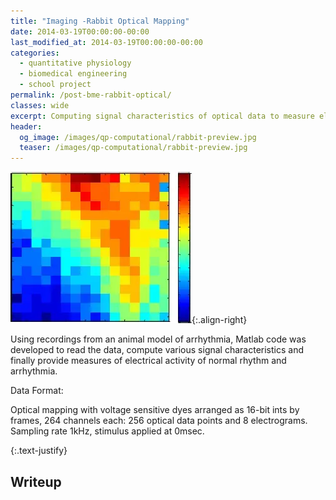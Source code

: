 ```yaml
---
title: "Imaging -Rabbit Optical Mapping"
date: 2014-03-19T00:00:00-00:00
last_modified_at: 2014-03-19T00:00:00-00:00
categories:
  - quantitative physiology
  - biomedical engineering
  - school project
permalink: /post-bme-rabbit-optical/
classes: wide
excerpt: Computing signal characteristics of optical data to measure electrical arrhythmia in rabbits.
header:
  og_image: /images/qp-computational/rabbit-preview.jpg
  teaser: /images/qp-computational/rabbit-preview.jpg
---
```


![preview](/images/qp-computational/rabbit-preview.jpg){:.align-right}

Using recordings from an animal model of arrhythmia, Matlab code was developed to read the data, compute various signal characteristics and finally provide measures of electrical activity of normal rhythm and arrhythmia.

Data Format:

Optical mapping with voltage sensitive dyes arranged as 16-bit ints by frames, 264 channels each: 256 optical data points and 8 electrograms.  Sampling rate 1kHz, stimulus applied at 0msec.

{:.text-justify}

## Writeup

<object data="/images/qp-computational/rabbit-optical-mapping.pdf" width="1000" height="1000" type="application/pdf"></object>
